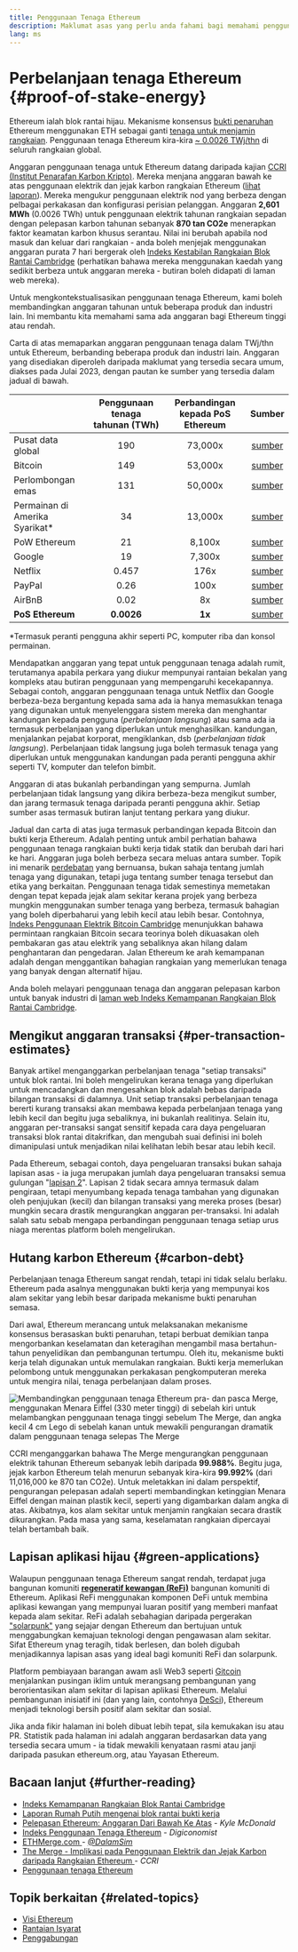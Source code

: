 ```yaml
---
title: Penggunaan Tenaga Ethereum
description: Maklumat asas yang perlu anda fahami bagi memahami penggunaan tenaga Ethereum.
lang: ms
---
```


# Perbelanjaan tenaga Ethereum {#proof-of-stake-energy}

Ethereum ialah blok rantai hijau. Mekanisme konsensus [bukti penaruhan](/developers/docs/consensus-mechanisms/pos) Ethereum menggunakan ETH sebagai ganti [tenaga untuk menjamin rangkaian](/developers/docs/consensus-mechanisms/pow). Penggunaan tenaga Ethereum kira-kira [ ~ 0.0026 TWj/thn](https://carbon-ratings.com/eth-report-2022) di seluruh rangkaian global.

Anggaran penggunaan tenaga untuk Ethereum datang daripada kajian [ CCRI (Institut Penarafan Karbon Kripto)](https://carbon-ratings.com). Mereka menjana anggaran bawah ke atas penggunaan elektrik dan jejak karbon rangkaian Ethereum ([lihat laporan](https://carbon-ratings.com/eth-report-2022)). Mereka mengukur penggunaan elektrik nod yang berbeza dengan pelbagai perkakasan dan konfigurasi perisian pelanggan. Anggaran **2,601 MWh** (0.0026 TWh) untuk penggunaan elektrik tahunan rangkaian sepadan dengan pelepasan karbon tahunan sebanyak **870 tan CO2e** menerapkan faktor keamatan karbon khusus serantau. Nilai ini berubah apabila nod masuk dan keluar dari rangkaian - anda boleh menjejak menggunakan anggaran purata 7 hari bergerak oleh [Indeks Kestabilan Rangkaian Blok Rantai Cambridge](https://ccaf.io/cbnsi/ethereum) (perhatikan bahawa mereka menggunakan kaedah yang sedikit berbeza untuk anggaran mereka - butiran boleh didapati di laman web mereka).

Untuk mengkontekstualisasikan penggunaan tenaga Ethereum, kami boleh membandingkan anggaran tahunan untuk beberapa produk dan industri lain. Ini membantu kita memahami sama ada anggaran bagi Ethereum tinggi atau rendah.

<EnergyConsumptionChart />

Carta di atas memaparkan anggaran penggunaan tenaga dalam TWj/thn untuk Ethereum, berbanding beberapa produk dan industri lain. Anggaran yang disediakan diperoleh daripada maklumat yang tersedia secara umum, diakses pada Julai 2023, dengan pautan ke sumber yang tersedia dalam jadual di bawah.

|                                   | Penggunaan tenaga tahunan (TWh) | Perbandingan kepada PoS Ethereum |                                                                                      Sumber                                                                                       |
|:--------------------------------- |:-------------------------------:|:--------------------------------:|:---------------------------------------------------------------------------------------------------------------------------------------------------------------------------------:|
| Pusat data global                 |               190               |             73,000x              |                                    [sumber](https://www.iea.org/commentaries/data-centres-and-energy-from-global-headlines-to-local-headaches)                                    |
| Bitcoin                           |               149               |             53,000x              |                                                                 [sumber](https://ccaf.io/cbnsi/cbeci/comparisons)                                                                 |
| Perlombongan emas                 |               131               |             50,000x              |                                                                 [sumber](https://ccaf.io/cbnsi/cbeci/comparisons)                                                                 |
| Permainan di Amerika Syarikat\* |               34                |             13,000x              |                 [sumber](https://www.researchgate.net/publication/336909520_Toward_Greener_Gaming_Estimating_National_Energy_Use_and_Energy_Efficiency_Potential)                 |
| PoW Ethereum                      |               21                |              8,100x              |                                                                    [sumber](https://ccaf.io/cbnsi/ethereum/1)                                                                     |
| Google                            |               19                |              7,300x              |                                           [sumber](https://www.gstatic.com/gumdrop/sustainability/google-2022-environmental-report.pdf)                                           |
| Netflix                           |              0.457              |               176x               | [sumber](https://assets.ctfassets.net/4cd45et68cgf/7B2bKCqkXDfHLadrjrNWD8/e44583e5b288bdf61e8bf3d7f8562884/2021_US_EN_Netflix_EnvironmentalSocialGovernanceReport-2021_Final.pdf) |
| PayPal                            |              0.26               |               100x               |                                  [sumber](https://s202.q4cdn.com/805890769/files/doc_downloads/global-impact/CDP_Climate_Change_PayPal-(1).pdf)                                   |
| AirBnB                            |              0.02               |                8x                |                               [sumber](https://s26.q4cdn.com/656283129/files/doc_downloads/governance_doc_updated/Airbnb-ESG-Factsheet-(Final).pdf)                               |
| **PoS Ethereum**                  |           **0.0026**            |              **1x**              |                                                               [sumber](https://carbon-ratings.com/eth-report-2022)                                                                |

\*Termasuk peranti pengguna akhir seperti PC, komputer riba dan konsol permainan.

Mendapatkan anggaran yang tepat untuk penggunaan tenaga adalah rumit, terutamanya apabila perkara yang diukur mempunyai rantaian bekalan yang kompleks atau butiran penggunaan yang mempengaruhi kecekapannya. Sebagai contoh, anggaran penggunaan tenaga untuk Netflix dan Google berbeza-beza bergantung kepada sama ada ia hanya memasukkan tenaga yang digunakan untuk menyelenggara sistem mereka dan menghantar kandungan kepada pengguna (_perbelanjaan langsung_) atau sama ada ia termasuk perbelanjaan yang diperlukan untuk menghasilkan. kandungan, menjalankan pejabat korporat, mengiklankan, dsb (_perbelanjaan tidak langsung_). Perbelanjaan tidak langsung juga boleh termasuk tenaga yang diperlukan untuk menggunakan kandungan pada peranti pengguna akhir seperti TV, komputer dan telefon bimbit.

Anggaran di atas bukanlah perbandingan yang sempurna. Jumlah perbelanjaan tidak langsung yang dikira berbeza-beza mengikut sumber, dan jarang termasuk tenaga daripada peranti pengguna akhir. Setiap sumber asas termasuk butiran lanjut tentang perkara yang diukur.

Jadual dan carta di atas juga termasuk perbandingan kepada Bitcoin dan bukti kerja Ethereum. Adalah penting untuk ambil perhatian bahawa penggunaan tenaga rangkaian bukti kerja tidak statik dan berubah dari hari ke hari. Anggaran juga boleh berbeza secara meluas antara sumber. Topik ini menarik [perdebatan](https://www.coindesk.com/business/2020/05/19/the-last-word-on-bitcoins-energy-consumption/) yang bernuansa, bukan sahaja tentang jumlah tenaga yang digunakan, tetapi juga tentang sumber tenaga tersebut dan etika yang berkaitan. Penggunaan tenaga tidak semestinya memetakan dengan tepat kepada jejak alam sekitar kerana projek yang berbeza mungkin menggunakan sumber tenaga yang berbeza, termasuk bahagian yang boleh diperbaharui yang lebih kecil atau lebih besar. Contohnya, [Indeks Penggunaan Elektrik Bitcoin Cambridge](https://ccaf.io/cbnsi/cbeci/comparisons) menunjukkan bahawa permintaan rangkaian Bitcoin secara teorinya boleh dikuasakan oleh pembakaran gas atau elektrik yang sebaliknya akan hilang dalam penghantaran dan pengedaran. Jalan Ethereum ke arah kemampanan adalah dengan menggantikan bahagian rangkaian yang memerlukan tenaga yang banyak dengan alternatif hijau.

Anda boleh melayari penggunaan tenaga dan anggaran pelepasan karbon untuk banyak industri di [laman web Indeks Kemampanan Rangkaian Blok Rantai Cambridge](https://ccaf.io/cbnsi/ethereum).

## Mengikut anggaran transaksi {#per-transaction-estimates}

Banyak artikel menganggarkan perbelanjaan tenaga "setiap transaksi" untuk blok rantai. Ini boleh mengelirukan kerana tenaga yang diperlukan untuk mencadangkan dan mengesahkan blok adalah bebas daripada bilangan transaksi di dalamnya. Unit setiap transaksi perbelanjaan tenaga bererti kurang transaksi akan membawa kepada perbelanjaan tenaga yang lebih kecil dan begitu juga sebaliknya, ini bukanlah realitinya. Selain itu, anggaran per-transaksi sangat sensitif kepada cara daya pengeluaran transaksi blok rantai ditakrifkan, dan mengubah suai definisi ini boleh dimanipulasi untuk menjadikan nilai kelihatan lebih besar atau lebih kecil.

Pada Ethereum, sebagai contoh, daya pengeluaran transaksi bukan sahaja lapisan asas - ia juga merupakan jumlah daya pengeluaran transaksi semua gulungan "[lapisan 2](/layer-2/)". Lapisan 2 tidak secara amnya termasuk dalam pengiraan, tetapi menyumbang kepada tenaga tambahan yang digunakan oleh penjujukan (kecil) dan bilangan transaksi yang mereka proses (besar) mungkin secara drastik mengurangkan anggaran per-transaksi. Ini adalah salah satu sebab mengapa perbandingan penggunaan tenaga setiap urus niaga merentas platform boleh mengelirukan.

## Hutang karbon Ethereum {#carbon-debt}

Perbelanjaan tenaga Ethereum sangat rendah, tetapi ini tidak selalu berlaku. Ethereum pada asalnya menggunakan bukti kerja yang mempunyai kos alam sekitar yang lebih besar daripada mekanisme bukti penaruhan semasa.

Dari awal, Ethereum merancang untuk melaksanakan mekanisme konsensus berasaskan bukti penaruhan, tetapi berbuat demikian tanpa mengorbankan keselamatan dan keteragihan mengambil masa bertahun-tahun penyelidikan dan pembangunan tertumpu. Oleh itu, mekanisme bukti kerja telah digunakan untuk memulakan rangkaian. Bukti kerja memerlukan pelombong untuk menggunakan perkakasan pengkomputeran mereka untuk mengira nilai, tenaga perbelanjaan dalam proses.

![Membandingkan penggunaan tenaga Ethereum pra- dan pasca Merge, menggunakan Menara Eiffel (330 meter tinggi) di sebelah kiri untuk melambangkan penggunaan tenaga tinggi sebelum The Merge, dan angka kecil 4 cm Lego di sebelah kanan untuk mewakili pengurangan dramatik dalam penggunaan tenaga selepas The Merge](energy_consumption_pre_post_merge.png)

CCRI menganggarkan bahawa The Merge mengurangkan penggunaan elektrik tahunan Ethereum sebanyak lebih daripada **99.988%**. Begitu juga, jejak karbon Ethereum telah menurun sebanyak kira-kira **99.992%** (dari 11,016,000 ke 870 tan CO2e). Untuk meletakkan ini dalam perspektif, pengurangan pelepasan adalah seperti membandingkan ketinggian Menara Eiffel dengan mainan plastik kecil, seperti yang digambarkan dalam angka di atas. Akibatnya, kos alam sekitar untuk menjamin rangkaian secara drastik dikurangkan. Pada masa yang sama, keselamatan rangkaian dipercayai telah bertambah baik.

## Lapisan aplikasi hijau {#green-applications}

Walaupun penggunaan tenaga Ethereum sangat rendah, terdapat juga bangunan komuniti [**regeneratif kewangan (ReFi)**](/refi/) bangunan komuniti di Ethereum. Aplikasi ReFi menggunakan komponen DeFi untuk membina aplikasi kewangan yang mempunyai luaran positif yang memberi manfaat kepada alam sekitar. ReFi adalah sebahagian daripada pergerakan ["solarpunk"](https://en.wikipedia.org/wiki/Solarpunk) yang sejajar dengan Ethereum dan bertujuan untuk menggabungkan kemajuan teknologi dengan pengawasan alam sekitar. Sifat Ethereum ynag teragih, tidak berlesen, dan boleh digubah menjadikannya lapisan asas yang ideal bagi komuniti ReFi dan solarpunk.

Platform pembiayaan barangan awam asli Web3 seperti [Gitcoin](https://gitcoin.co) menjalankan pusingan iklim untuk merangsang pembangunan yang berorientasikan alam sekitar di lapisan aplikasi Ethereum. Melalui pembangunan inisiatif ini (dan yang lain, contohnya [DeSci](/desci/)), Ethereum menjadi teknologi bersih positif alam sekitar dan sosial.

<Alert variant="update">
<AlertEmoji text=":evergreen_tree:" />
<AlertContent>
<AlertDescription>
  Jika anda fikir halaman ini boleh dibuat lebih tepat, sila kemukakan isu atau PR. Statistik pada halaman ini adalah anggaran berdasarkan data yang tersedia secara umum - ia tidak mewakili kenyataan rasmi atau janji daripada pasukan ethereum.org, atau Yayasan Ethereum.
</AlertDescription>
</AlertContent>
</Alert>

## Bacaan lanjut {#further-reading}

- [Indeks Kemampanan Rangkaian Blok Rantai Cambridge](https://ccaf.io/cbnsi/ethereum)
- [Laporan Rumah Putih mengenai blok rantai bukti kerja](https://www.whitehouse.gov/wp-content/uploads/2022/09/09-2022-Crypto-Assets-and-Climate-Report.pdf)
- [Pelepasan Ethereum: Anggaran Dari Bawah Ke Atas](https://kylemcdonald.github.io/ethereum-emissions/) - _Kyle McDonald_
- [Indeks Penggunaan Tenaga Ethereum](https://digiconomist.net/ethereum-energy-consumption/) - _Digiconomist_
- [ ETHMerge.com ](https://ethmerge.com/) - _[@DalamSim](https://twitter.com/InsideTheSim)_
- [The Merge - Implikasi pada Penggunaan Elektrik dan Jejak Karbon daripada Rangkaian Ethereum ](https://carbon-ratings.com/eth-report-2022) - _CCRI_
- [Penggunaan tenaga Ethereum](https://mirror.xyz/jmcook.eth/ODpCLtO4Kq7SCVFbU4He8o8kXs418ZZDTj0lpYlZkR8)

## Topik berkaitan {#related-topics}

- [Visi Ethereum](/roadmap/vision/)
- [Rantaian Isyarat](/roadmap/beacon-chain)
- [Penggabungan](/roadmap/merge/)
